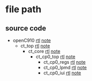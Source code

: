 # file path

## source code

- openC910 [rtl](../C910_RTL_FACTORY\gen_rtl\cpu\rtl\openC910.v) [note](./openC910.md)
    - ct_top [rtl](../C910_RTL_FACTORY\gen_rtl\cpu\rtl\ct_top.v) [note](./ct_top.md)
        - ct_core [rtl](../C910_RTL_FACTORY\gen_rtl\cpu\rtl\ct_core.v) [note](./ct_core.md)
            - ct_cp0_top [rtl](../C910_RTL_FACTORY\gen_rtl\cp0\rtl\ct_cp0_top.v) [note](./ct_cp0_top.md)
                - ct_cp0_regs [rtl](../C910_RTL_FACTORY\gen_rtl\cp0\rtl\ct_cp0_regs.v) [note](./ct_cp0_regs.md)
                - ct_cp0_lpmd [rtl](../C910_RTL_FACTORY\gen_rtl\cp0\rtl\ct_cp0_lpmd.v) [note](./ct_cp0_lpmd.md)
                - ct_cp0_iui [rtl](../C910_RTL_FACTORY\gen_rtl\cp0\rtl\ct_cp0_iui.v) [note](./ct_cp0_iui.md)
            
